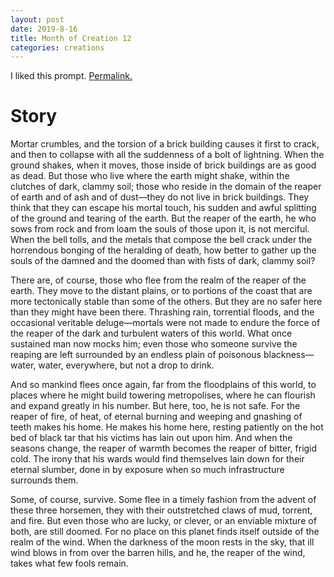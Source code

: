 ```yaml
---
layout: post
date: 2019-8-16
title: Month of Creation 12
categories: creations
---
```


I liked this prompt.
[Permalink.](https://www.reddit.com/r/WritingPrompts/comments/cra4oi/wp_the_grim_reaper_is_commonly_portrayed_as_an/ex3gm19?utm_source=share&utm_medium=web2x)

# Story

Mortar crumbles, and the torsion of a brick building causes it first to crack, and then
to collapse with all the suddenness of a bolt of lightning. When the ground shakes, when
it moves, those inside of brick buildings are as good as dead. But those who live where
the earth might shake, within the clutches of dark, clammy soil; those who reside in the
domain of the reaper of earth and of ash and of dust—they do not live in brick buildings.
They think that they can escape his mortal touch, his sudden and awful splitting of the
ground and tearing of the earth. But the reaper of the earth, he who sows from rock and
from loam the souls of those upon it, is not merciful. When the bell tolls, and the
metals that compose the bell crack under the horrendous bonging of the heralding of
death, how better to gather up the souls of the damned and the doomed than with fists of
dark, clammy soil?

There are, of course, those who flee from the realm of the reaper of the earth. They move
to the distant plains, or to portions of the coast that are more tectonically stable than
some of the others. But they are no safer here than they might have been there. Thrashing
rain, torrential floods, and the occasional veritable deluge—mortals were not made to
endure the force of the reaper of the dark and turbulent waters of this world. What once
sustained man now mocks him; even those who someone survive the reaping are left
surrounded by an endless plain of poisonous blackness—water, water, everywhere, but not a
drop to drink.

And so mankind flees once again, far from the floodplains of this world, to places where
he might build towering metropolises, where he can flourish and expand greatly in his
number. But here, too, he is not safe. For the reaper of fire, of heat, of eternal
burning and weeping and gnashing of teeth makes his home. He makes his home here, resting
patiently on the hot bed of black tar that his victims has lain out upon him. And when
the seasons change, the reaper of warmth becomes the reaper of bitter, frigid cold. The
irony that his wards would find themselves lain down for their eternal slumber, done in
by exposure when so much infrastructure surrounds them.

Some, of course, survive. Some flee in a timely fashion from the advent of these three
horsemen, they with their outstretched claws of mud, torrent, and fire. But even those
who are lucky, or clever, or an enviable mixture of both, are still doomed. For no place
on this planet finds itself outside of the realm of the wind. When the darkness of the
moon rests in the sky, that ill wind blows in from over the barren hills, and he, the
reaper of the wind, takes what few fools remain.

